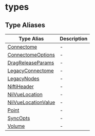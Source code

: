 # types

## Type Aliases

| Type Alias                                                 | Description |
| ---------------------------------------------------------- | ----------- |
| [Connectome](type-aliases/Connectome.md)                   | -           |
| [ConnectomeOptions](type-aliases/ConnectomeOptions.md)     | -           |
| [DragReleaseParams](type-aliases/DragReleaseParams.md)     | -           |
| [LegacyConnectome](type-aliases/LegacyConnectome.md)       | -           |
| [LegacyNodes](type-aliases/LegacyNodes.md)                 | -           |
| [NiftiHeader](type-aliases/NiftiHeader.md)                 | -           |
| [NiiVueLocation](type-aliases/NiiVueLocation.md)           | -           |
| [NiiVueLocationValue](type-aliases/NiiVueLocationValue.md) | -           |
| [Point](type-aliases/Point.md)                             | -           |
| [SyncOpts](type-aliases/SyncOpts.md)                       | -           |
| [Volume](type-aliases/Volume.md)                           | -           |
